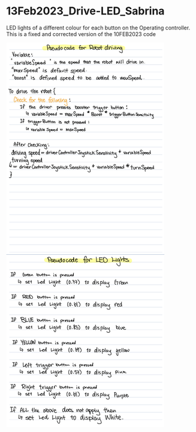 # 13Feb2023_Drive-LED_Sabrina
LED lights of a different colour for each button on the Operating controller. This is a fixed and corrected version of the 10FEB2023 code

<img src="/PseudocodePictures/IMG_A4A4BBF21500-1.jpeg" alt="Alt text" title="Pseudocode">
